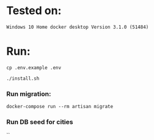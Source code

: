 # Tested on:

`Windows 10 Home docker desktop Version 3.1.0 (51484)`

# Run:

`cp .env.example .env`

`./install.sh`

### Run migration:

`docker-compose run --rm artisan migrate`

### Run DB seed for cities

``
